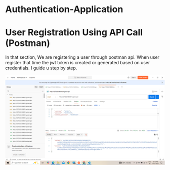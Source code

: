 # Authentication-Application

# User Registration Using API Call (Postman)
In that section, We are registering a user through postman api. When user register that time the jwt token is created or generated based on user credentials. I guide u step by step.

![alt text](<Output/generate jwt token using registration.png>)